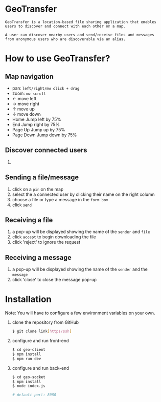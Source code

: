 # GeoTransfer
```
GeoTransfer is a location-based file sharing application that enables users to discover and connect with each other on a map. 

A user can discover nearby users and send/receive files and messages from anonymous users who are discoverable via an alias.
```

# How to use GeoTransfer?
## Map navigation
- pan: `left/right/mw click + drag`
- zoom: `mw scroll`
- ←	move left
- →	move right
- ↑	move up
- ↓	move down
- Home	Jump left by 75%
- End	Jump right by 75%
- Page Up	Jump up by 75%
- Page Down	Jump down by 75%

## Discover connected users
1. 

## Sending a file/message
1. click on a `pin` on the map
2. select the a connected user by clicking their name on the right column
3. choose a file or type a message in the `form box`
4. click `send` 

## Receiving a file
1. a pop-up will be displayed showing the name of the `sender` and `file`
2. click `accept` to begin downloading the file
3. click 'reject' to ignore the request

## Receiving a message
1. a pop-up will be displayed showing the name of the `sender` and the `message`
2. click 'close' to close the message pop-up

# Installation
Note: You will have to configure a few environment variables on your own.

1. clone the repository from GitHub
    ```sh
    $ git clone link[https/ssh]
    ```

2. configure and run front-end
    ```sh
    $ cd geo-client
    $ npm install
    $ npm run dev
    ```

3. configure and run back-end
    ```sh
    $ cd geo-socket
    $ npm install
    $ node index.js

    # default port: 8080
    ```